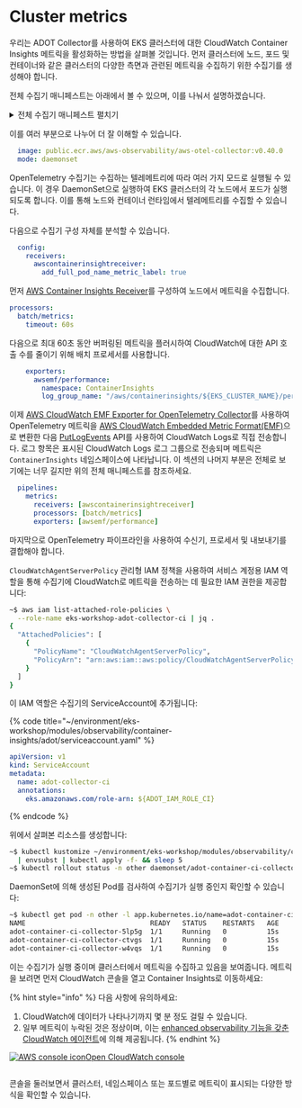 # Cluster metrics

우리는 ADOT Collector를 사용하여 EKS 클러스터에 대한 CloudWatch Container Insights 메트릭을 활성화하는 방법을 살펴볼 것입니다. 먼저 클러스터에 노드, 포드 및 컨테이너와 같은 클러스터의 다양한 측면과 관련된 메트릭을 수집하기 위한 수집기를 생성해야 합니다.

전체 수집기 매니페스트는 아래에서 볼 수 있으며, 이를 나눠서 설명하겠습니다.

<details>

<summary>전체 수집기 매니페스트 펼치기</summary>

{% code title="~/environment/eks-workshop/modules/observability/container-insights/adot/opentelemetrycollector.yaml" lineNumbers="true" %}
```yaml
apiVersion: opentelemetry.io/v1beta1
kind: OpenTelemetryCollector
metadata:
  name: adot-container-ci
  namespace: other
spec:
  image: public.ecr.aws/aws-observability/aws-otel-collector:v0.40.0
  mode: daemonset
  serviceAccount: adot-collector-ci
  config:
    receivers:
      awscontainerinsightreceiver:
        add_full_pod_name_metric_label: true

    processors:
      batch/metrics:
        timeout: 60s

    exporters:
      awsemf/performance:
        namespace: ContainerInsights
        log_group_name: "/aws/containerinsights/${EKS_CLUSTER_NAME}/performance"
        log_stream_name: "{NodeName}"
        resource_to_telemetry_conversion:
          enabled: true
        dimension_rollup_option: NoDimensionRollup
        parse_json_encoded_attr_values: [Sources, kubernetes]
        metric_declarations:
          # node metrics
          - dimensions: [[NodeName, InstanceId, ClusterName]]
            metric_name_selectors:
              - node_cpu_utilization
              - node_memory_utilization
              - node_network_total_bytes
              - node_cpu_reserved_capacity
              - node_memory_reserved_capacity
              - node_number_of_running_pods
              - node_number_of_running_containers
          - dimensions: [[ClusterName]]
            metric_name_selectors:
              - node_cpu_utilization
              - node_memory_utilization
              - node_network_total_bytes
              - node_cpu_reserved_capacity
              - node_memory_reserved_capacity
              - node_number_of_running_pods
              - node_number_of_running_containers
              - node_cpu_usage_total
              - node_cpu_limit
              - node_memory_working_set
              - node_memory_limit

          # pod metrics
          - dimensions:
              [
                [FullPodName, PodName, Namespace, ClusterName],
                [PodName, Namespace, ClusterName],
                [Service, Namespace, ClusterName],
                [Namespace, ClusterName],
                [ClusterName],
              ]
            metric_name_selectors:
              - pod_cpu_utilization
              - pod_memory_utilization
              - pod_network_rx_bytes
              - pod_network_tx_bytes
              - pod_cpu_utilization_over_pod_limit
              - pod_memory_utilization_over_pod_limit
          - dimensions:
              [
                [FullPodName, PodName, Namespace, ClusterName],
                [PodName, Namespace, ClusterName],
                [ClusterName],
              ]
            metric_name_selectors:
              - pod_cpu_reserved_capacity
              - pod_memory_reserved_capacity
          - dimensions:
              [
                [FullPodName, PodName, Namespace, ClusterName],
                [PodName, Namespace, ClusterName],
              ]
            metric_name_selectors:
              - pod_number_of_container_restarts

          # container metrics
          - dimensions:
              [
                [FullPodName, PodName, Namespace, ClusterName, ContainerName],
                [PodName, Namespace, ClusterName, ContainerName],
                [Namespace, ClusterName, ContainerName],
                [ClusterName, ContainerName],
              ]
            metric_name_selectors:
              - container_cpu_utilization
              - container_memory_utilization
              - number_of_container_restarts

          # cluster metrics
          - dimensions: [[ClusterName]]
            metric_name_selectors:
              - cluster_node_count
              - cluster_failed_node_count

          # service metrics
          - dimensions: [[Service, Namespace, ClusterName], [ClusterName]]
            metric_name_selectors:
              - service_number_of_running_pods

          # node fs metrics
          - dimensions: [[NodeName, InstanceId, ClusterName], [ClusterName]]
            metric_name_selectors:
              - node_filesystem_utilization

          # namespace metrics
          - dimensions: [[Namespace, ClusterName], [ClusterName]]
            metric_name_selectors:
              - namespace_number_of_running_pods

    extensions:
      health_check: {}

    service:
      pipelines:
        metrics:
          receivers: [awscontainerinsightreceiver]
          processors: [batch/metrics]
          exporters: [awsemf/performance]
      extensions: [health_check]

  securityContext:
    runAsUser: 0
    runAsGroup: 0

  env:
    - name: K8S_NODE_NAME
      valueFrom:
        fieldRef:
          fieldPath: spec.nodeName
    - name: HOST_IP
      valueFrom:
        fieldRef:
          fieldPath: status.hostIP
    - name: HOST_NAME
      valueFrom:
        fieldRef:
          fieldPath: spec.nodeName
    - name: K8S_NAMESPACE
      valueFrom:
        fieldRef:
          fieldPath: metadata.namespace
    - name: "K8S_POD_NAME"
      valueFrom:
        fieldRef:
          fieldPath: "metadata.name"
  volumeMounts:
    - name: rootfs
      mountPath: /rootfs
      readOnly: true
    - name: dockersock
      mountPath: /var/run/docker.sock
      readOnly: true
    - name: containerdsock
      mountPath: /run/containerd/containerd.sock
    - name: varlibdocker
      mountPath: /var/lib/docker
      readOnly: true
    - name: sys
      mountPath: /sys
      readOnly: true
    - name: devdisk
      mountPath: /dev/disk
      readOnly: true
  volumes:
    - name: rootfs
      hostPath:
        path: /
    - name: dockersock
      hostPath:
        path: /var/run/docker.sock
    - name: varlibdocker
      hostPath:
        path: /var/lib/docker
    - name: containerdsock
      hostPath:
        path: /run/containerd/containerd.sock
    - name: sys
      hostPath:
        path: /sys
    - name: devdisk
      hostPath:
        path: /dev/disk/
```
{% endcode %}

</details>

이를 여러 부분으로 나누어 더 잘 이해할 수 있습니다.

```yaml
  image: public.ecr.aws/aws-observability/aws-otel-collector:v0.40.0
  mode: daemonset
```

OpenTelemetry 수집기는 수집하는 텔레메트리에 따라 여러 가지 모드로 실행될 수 있습니다. 이 경우 DaemonSet으로 실행하여 EKS 클러스터의 각 노드에서 포드가 실행되도록 합니다. 이를 통해 노드와 컨테이너 런타임에서 텔레메트리를 수집할 수 있습니다.

다음으로 수집기 구성 자체를 분석할 수 있습니다.

```yaml
  config:
    receivers:
      awscontainerinsightreceiver:
        add_full_pod_name_metric_label: true
```

먼저 [AWS Container Insights Receiver](https://github.com/open-telemetry/opentelemetry-collector-contrib/blob/9da7fea0097b991b771e0999bc4cd930edb221e2/receiver/awscontainerinsightreceiver/README.md)를 구성하여 노드에서 메트릭을 수집합니다.

```yaml
processors:
  batch/metrics:
    timeout: 60s
```

다음으로 최대 60초 동안 버퍼링된 메트릭을 플러시하여 CloudWatch에 대한 API 호출 수를 줄이기 위해 배치 프로세서를 사용합니다.

```yaml
    exporters:
      awsemf/performance:
        namespace: ContainerInsights
        log_group_name: "/aws/containerinsights/${EKS_CLUSTER_NAME}/performance"
```

이제 [AWS CloudWatch EMF Exporter for OpenTelemetry Collector](https://github.com/open-telemetry/opentelemetry-collector-contrib/blob/main/exporter/awsemfexporter/README.md)를 사용하여 OpenTelemetry 메트릭을 [AWS CloudWatch Embedded Metric Format(EMF)](https://docs.aws.amazon.com/AmazonCloudWatch/latest/monitoring/CloudWatch\_Embedded\_Metric\_Format\_Specification.html)으로 변환한 다음 [PutLogEvents](https://docs.aws.amazon.com/AmazonCloudWatchLogs/latest/APIReference/API\_PutLogEvents.html) API를 사용하여 CloudWatch Logs로 직접 전송합니다. 로그 항목은 표시된 CloudWatch Logs 로그 그룹으로 전송되며 메트릭은 `ContainerInsights` 네임스페이스에 나타납니다. 이 섹션의 나머지 부분은 전체로 보기에는 너무 길지만 위의 전체 매니페스트를 참조하세요.

```yaml
  pipelines:
    metrics:
      receivers: [awscontainerinsightreceiver]
      processors: [batch/metrics]
      exporters: [awsemf/performance]
```

마지막으로 OpenTelemetry 파이프라인을 사용하여 수신기, 프로세서 및 내보내기를 결합해야 합니다.

`CloudWatchAgentServerPolicy` 관리형 IAM 정책을 사용하여 서비스 계정용 IAM 역할을 통해 수집기에 CloudWatch로 메트릭을 전송하는 데 필요한 IAM 권한을 제공합니다:

```bash
~$ aws iam list-attached-role-policies \
  --role-name eks-workshop-adot-collector-ci | jq .
{
  "AttachedPolicies": [
    {
      "PolicyName": "CloudWatchAgentServerPolicy",
      "PolicyArn": "arn:aws:iam::aws:policy/CloudWatchAgentServerPolicy"
    }
  ]
}
```

이 IAM 역할은 수집기의 ServiceAccount에 추가됩니다:

{% code title="~/environment/eks-workshop/modules/observability/container-insights/adot/serviceaccount.yaml" %}
```yaml
apiVersion: v1
kind: ServiceAccount
metadata:
  name: adot-collector-ci
  annotations:
    eks.amazonaws.com/role-arn: ${ADOT_IAM_ROLE_CI}
```
{% endcode %}

위에서 살펴본 리소스를 생성합니다:

```bash
~$ kubectl kustomize ~/environment/eks-workshop/modules/observability/container-insights/adot \
  | envsubst | kubectl apply -f- && sleep 5
~$ kubectl rollout status -n other daemonset/adot-container-ci-collector --timeout=120s
```

DaemonSet에 의해 생성된 Pod를 검사하여 수집기가 실행 중인지 확인할 수 있습니다:

```bash
~$ kubectl get pod -n other -l app.kubernetes.io/name=adot-container-ci-collector
NAME                               READY   STATUS    RESTARTS   AGE
adot-container-ci-collector-5lp5g  1/1     Running   0          15s
adot-container-ci-collector-ctvgs  1/1     Running   0          15s
adot-container-ci-collector-w4vqs  1/1     Running   0          15s
```

이는 수집기가 실행 중이며 클러스터에서 메트릭을 수집하고 있음을 보여줍니다. 메트릭을 보려면 먼저 CloudWatch 콘솔을 열고 Container Insights로 이동하세요:

{% hint style="info" %}
다음 사항에 유의하세요:

1. CloudWatch에 데이터가 나타나기까지 몇 분 정도 걸릴 수 있습니다.&#x20;
2. 일부 메트릭이 누락된 것은 정상이며, 이는 [enhanced observability 기능을 갖춘 CloudWatch 에이전트](https://docs.aws.amazon.com/AmazonCloudWatch/latest/monitoring/Container-Insights-EKS-agent.html)에 의해 제공됩니다.
{% endhint %}

[![AWS console icon](https://eksworkshop.com/img/services/cloudwatch.png)Open CloudWatch console](https://console.aws.amazon.com/cloudwatch/home#container-insights:performance/EKS:Cluster?\~\(query\~\(controls\~\(CW\*3a\*3aEKS.cluster\~\(\~'eks-workshop\)\)\)\~context\~\(\)\))

<figure><img src="https://eksworkshop.com/assets/images/container-insights-metrics-console-f5d6931da384b77f0cce518e28ea2abf.webp" alt=""><figcaption></figcaption></figure>

콘솔을 둘러보면서 클러스터, 네임스페이스 또는 포드별로 메트릭이 표시되는 다양한 방식을 확인할 수 있습니다.


